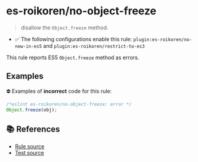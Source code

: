 # es-roikoren/no-object-freeze
> disallow the `Object.freeze` method.

- ✅ The following configurations enable this rule: `plugin:es-roikoren/no-new-in-es5` and `plugin:es-roikoren/restrict-to-es3`

This rule reports ES5 `Object.freeze` method as errors.

## Examples

⛔ Examples of **incorrect** code for this rule:

```js
/*eslint es-roikoren/no-object-freeze: error */
Object.freeze(obj);
```

## 📚 References

- [Rule source](https://github.com/roikoren755/eslint-plugin-es/blob/v2.0.0/src/rules/no-object-freeze.ts)
- [Test source](https://github.com/roikoren755/eslint-plugin-es/blob/v2.0.0/tests/src/rules/no-object-freeze.ts)
